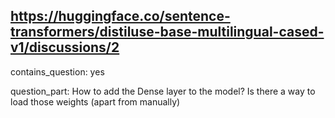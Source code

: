 ## https://huggingface.co/sentence-transformers/distiluse-base-multilingual-cased-v1/discussions/2

contains_question: yes

question_part: How to add the Dense layer to the model?
Is there a way to load those weights (apart from manually)